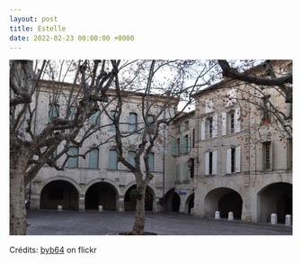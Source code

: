 ```yaml
---
layout: post
title: Estelle
date: 2022-02-23 00:00:00 +0000
---
```


![Estelle](/images/2022-02-23.jpg)

Crédits: [byb64](https://www.flickr.com/people/50879678@N03/) on flickr
